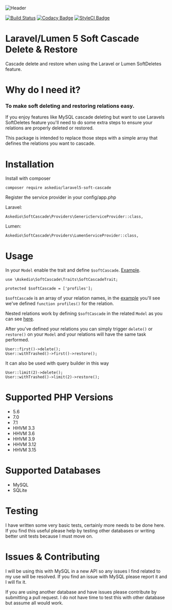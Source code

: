 ![Header](https://i.imgur.com/fKhbljT.png)

[![Build Status](https://travis-ci.org/Askedio/laravel5-soft-cascade.svg?branch=master)](https://travis-ci.org/Askedio/laravel5-soft-cascade)
[![Codacy Badge](https://api.codacy.com/project/badge/Grade/019b9dbd700f42b6a165742c72e64445)](https://www.codacy.com/app/gcphost/laravel5-soft-cascade?utm_source=github.com&amp;utm_medium=referral&amp;utm_content=Askedio/laravel5-soft-cascade&amp;utm_campaign=Badge_Grade) [![StyleCI Badge](https://styleci.io/repos/57394710/shield)](https://styleci.io/repos/57394710)

# Laravel/Lumen 5 Soft Cascade Delete & Restore
Cascade delete and restore when using the Laravel or Lumen SoftDeletes feature.

# Why do I need it?
### To make soft deleting and restoring relations easy.
If you enjoy features like MySQL cascade deleting but want to use Laravels SoftDeletes feature you'll need to do some extra steps to ensure your relations are properly deleted or restored.

This package is intended to replace those steps with a simple array that defines the relations you want to cascade.

# Installation
Install with composer
~~~
composer require askedio/laravel5-soft-cascade
~~~

Register the service provider in your config/app.php

Laravel:
~~~
Askedio\SoftCascade\Providers\GenericServiceProvider::class,
~~~

Lumen:
~~~
Askedio\SoftCascade\Providers\LumenServiceProvider::class,
~~~



# Usage
In your `Model` enable the trait and define `$softCascade`. [Example](https://github.com/Askedio/laravel5-soft-cascade/blob/master/tests/App/User.php).
~~~
use \Askedio\SoftCascade\Traits\SoftCascadeTrait;

protected $softCascade = ['profiles'];
~~~
`$softCascade` is an array of your relation names, in the [example](https://github.com/Askedio/laravel5-soft-cascade/blob/master/tests/App/User.php) you'll see we've defined `function profiles()` for the relation.

Nested relations work by defining `$softCascade` in the related `Model` as you can see [here](https://github.com/Askedio/laravel5-soft-cascade/blob/master/tests/App/Profiles.php).

After you've defined your relations you can simply trigger `delete()` or `restore()` on your `Model` and your relations will have the same task performed.

~~~
User::first()->delete();
User::withTrashed()->first()->restore();
~~~

It can also be used with query builder in this way

~~~
User::limit(2)->delete();
User::withTrashed()->limit(2)->restore();
~~~

# Supported PHP Versions
* 5.6
* 7.0
* 7.1
* HHVM 3.3
* HHVM 3.6
* HHVM 3.9
* HHVM 3.12
* HHVM 3.15

# Supported Databases
* MySQL
* SQLite

# Testing
I have written some very basic tests, certainly more needs to be done here. If you find this useful please help by testing other databases or writing better unit tests because I must move on.

# Issues & Contributing
I will be using this with MySQL in a new API so any issues I find related to my use will be resolved. If you find an issue with MySQL please report it and I will fix it.

If you are using another database and have issues please contribute by submitting a pull request. I do not have time to test this with other database but assume all would work.

